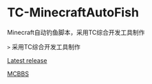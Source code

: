 # TC-MinecraftAutoFish
Minecraft自动钓鱼脚本，采用TC综合开发工具制作

`>` 采用TC综合开发工具制作

[Latest release](https://www.lanzous.com/b344078/)

[MCBBS](https://www.mcbbs.net/thread-815250-1-1.html)
